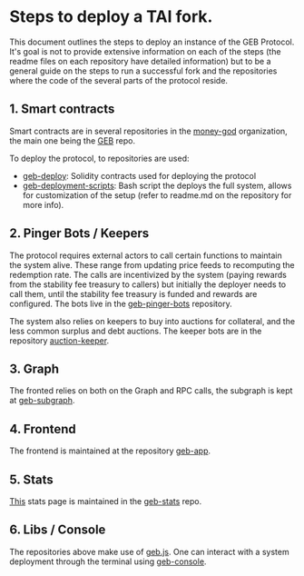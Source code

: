 # Steps to deploy a TAI fork.

This document outlines the steps to deploy an instance of the GEB Protocol. It's goal is not to provide extensive information on each of the steps (the readme files on each repository have detailed information) but to be a general guide on the steps to run a successful fork and the repositories where the code of the several parts of the protocol reside.

## 1. Smart contracts
Smart contracts are in several repositories in the [money-god](https://github.com/money-god) organization, the main one being the [GEB](https://github.com/money-god/geb) repo.

To deploy the protocol, to repositories are used:
- [geb-deploy](https://github.com/money-god/geb-deploy): Solidity contracts used for deploying the protocol
- [geb-deployment-scripts](https://github.com/money-god/geb-deployment-scripts): Bash script the deploys the full system, allows for customization of the setup (refer to readme.md on the repository for more info).

## 2. Pinger Bots / Keepers

The protocol requires external actors to call certain functions to maintain the system alive. These range from updating price feeds to recomputing the redemption rate. The calls are incentivized by the system (paying rewards from the stability fee treasury to callers) but initially the deployer needs to call them, until the stability fee treasury is funded and rewards are configured. The bots live in the [geb-pinger-bots](https://github.com/money-god/geb-pinger-bots) repository.

The system also relies on keepers to buy into auctions for collateral, and the less common surplus and debt auctions. The keeper bots are in the repository [auction-keeper](https://github.com/money-god/auction-keeper).

## 3. Graph

The fronted relies on both on the Graph and RPC calls, the subgraph is kept at [geb-subgraph](https://github.com/money-god/geb-subgraph).

## 4. Frontend

The frontend is maintained at the repository [geb-app](https://github.com/money-god/geb-app).

## 5. Stats

[This](https://stats.tai.money/) stats page is maintained in the [geb-stats](https://github.com/money-god/geb-stats) repo.

## 6. Libs / Console

The repositories above make use of [geb.js](https://github.com/money-god/geb.js). One can interact with a system deployment through the terminal using [geb-console](https://github.com/money-god/geb-console).
